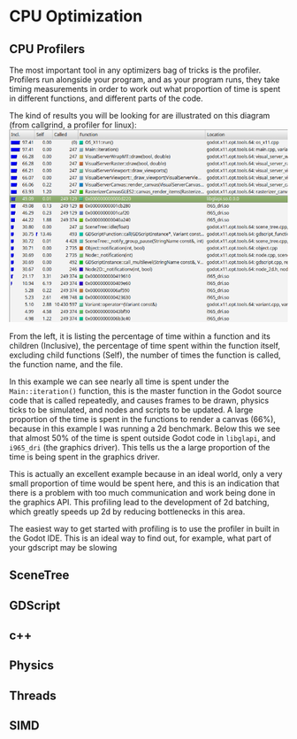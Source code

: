 # CPU Optimization

## CPU Profilers
The most important tool in any optimizers bag of tricks is the profiler. Profilers run alongside your program, and as your program runs, they take timing measurements in order to work out what proportion of time is spent in different functions, and different parts of the code.

The kind of results you will be looking for are illustrated on this diagram (from callgrind, a profiler for linux):
![valgrind](images_cpu/valgrind.png)

From the left, it is listing the percentage of time within a function and its children (Inclusive), the percentage of time spent within the function itself, excluding child functions (Self), the number of times the function is called, the function name, and the file.

In this example we can see nearly all time is spent under the `Main::iteration()` function, this is the master function in the Godot source code that is called repeatedly, and causes frames to be drawn, physics ticks to be simulated, and nodes and scripts to be updated. A large proportion of the time is spent in the functions to render a canvas (66%), because in this example I was running a 2d benchmark. Below this we see that almost 50% of the time is spent outside Godot code in `libglapi`, and `i965_dri` (the graphics driver). This tells us the a large proportion of the time is being spent in the graphics driver.

This is actually an excellent example because in an ideal world, only a very small proportion of time would be spent here, and this is an indication that there is a problem with too much communication and work being done in the graphics API. This profiling lead to the development of 2d batching, which greatly speeds up 2d by reducing bottlenecks in this area.

The easiest way to get started with profiling is to use the profiler in built in the Godot IDE. This is an ideal way to find out, for example, what part of your gdscript may be slowing 


## SceneTree

## GDScript

## c++

## Physics

## Threads

## SIMD



